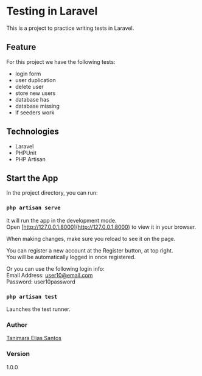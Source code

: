# Testing in Laravel

This is a project to practice writing tests in Laravel.

## Feature

For this project we have the following tests:

-   login form
-   user duplication
-   delete user
-   store new users
-   database has
-   database missing
-   if seeders work

## Technologies

-   Laravel
-   PHPUnit
-   PHP Artisan

## Start the App

In the project directory, you can run:

### `php artisan serve`

It will run the app in the development mode.\
Open [http://127.0.0.1:8000](http://127.0.0.1:8000) to view it in your browser.

When making changes, make sure you reload to see it on the page.

You can register a new account at the Register button, at top right.\
You will be automatically logged in once registered.

Or you can use the following login info:\
Email Address: user10@email.com\
Password: user10password

### `php artisan test`

Launches the test runner. 

### Author

[Tanimara Elias Santos](https://github.com/tanimaraeliassantos)

### Version

1.0.0
